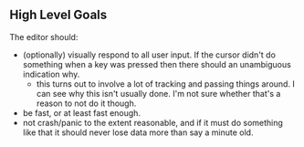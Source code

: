 ## High Level Goals

The editor should:
* (optionally) visually respond to all user input. If the cursor didn't do something when a key was pressed then there should an unambiguous indication why.
  * this turns out to involve a lot of tracking and passing things around. I can see why this isn't usually done. I'm not sure whether that's a reason to not do it though.
* be fast, or at least fast enough.
* not crash/panic to the extent reasonable, and if it must do something like that it should never lose data more than say a minute old.
